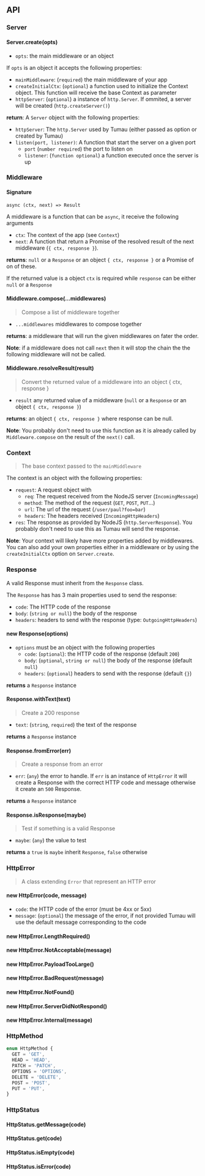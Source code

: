 ## API

### Server

#### Server.create(opts)

- `opts`: the main middleware or an object

If `opts` is an object it accepts the following properties:

- `mainMiddleware`: (`required`) the main middleware of your app
- `createInitialCtx`: (`optional`) a function used to initialize the Context object. This function will receive the base Context as parameter
- `httpServer`: (`optional`) a instance of `http.Server`. If ommited, a server will be created (`http.createServer()`)

**return**: A `Server` object with the following properties:

- `httpServer`: The `http.Server` used by Tumau (either passed as option or created by Tumau)
- `listen(port, listener)`: A function that start the server on a given port
  - `port` (`number required`) the port to listen on
  - `listener`: (`function optional`) a function executed once the server is up

### Middleware

#### Signature

`async (ctx, next) => Result`

A middleware is a function that can be `async`, it receive the following arguments

- `ctx`: The context of the app (see `Context`)
- `next`: A function that return a Promise of the resolved result of the next middleware (`{ ctx, response }`).

**returns**: `null` or a `Response` or an object `{ ctx, response }` or a Promise of on of these.

If the returned value is a object `ctx` is required while `response` can be either `null` or a `Response`

#### Middleware.compose(...middlewares)

> Compose a list of middleware together

- `...middlewares` middlewares to compose together

**returns**: a middleware that will run the given middlewares on fater the order.

**Note**: if a middleware does not call `next` then it will stop the chain the the following middleware will not be called.

#### Middleware.resolveResult(result)

> Convert the returned value of a middleware into an object { ctx, response }

- `result` any returned value of a middleware (`null` or a `Response` or an object `{ ctx, response }`)

**returns**: an object `{ ctx, response }` where response can be null.

**Note**: You probably don't need to use this function as it is already called by `Middleware.compose` on the result of the `next()` call.

### Context

> The base context passed to the `mainMiddleware`

The context is an object with the following properties:

- `request`: A request object with
  - `req`: The request received from the NodeJS server (`IncomingMessage`)
  - `method`: The method of the request (`GET`, `POST`, `PUT`...)
  - `url`: The url of the request (`/user/paul?foo=bar`)
  - `headers`: The headers received (`IncomingHttpHeaders`)
- `res`: The response as provided by NodeJS (`http.ServerResponse`). You probably don't need to use this as Tumau will send the response.

**Note**: Your context will likely have more properties added by middlewares. You can also add your own properties either in a middleware or by using the `createInitialCtx` option on `Server.create`.

### Response

A valid Response must inherit from the `Response` class.

The `Response` has has 3 main properties used to send the response:

- `code`: The HTTP code of the response
- `body`: (`string or null`) the body of the response
- `headers`: headers to send with the response (type: `OutgoingHttpHeaders`)

#### new Response(options)

- `options` must be an object with the following properties
  - `code`: (`optional`): the HTTP code of the response (default `200`)
  - `body`: (`optional`, `string or null`) the body of the response (default `null`)
  - `headers`: (`optional`) headers to send with the response (default `{}`)

**returns** a `Response` instance

#### Response.withText(text)

> Create a 200 response

- `text`: (`string`, `required`) the text of the response

**returns** a `Response` instance

#### Response.fromError(err)

> Create a response from an error

- `err`: (`any`) the error to handle. If `err` is an instance of `HttpError` it will create a Response with the correct HTTP code and message otherwise it create an `500` Response.

**returns** a `Response` instance

#### Response.isResponse(maybe)

> Test if something is a valid Response

- `maybe`: (`any`) the value to test

**returns** a `true` is `maybe` inherit `Response`, `false` otherwise

### HttpError

> A class extending `Error` that represent an HTTP error

#### new HttpError(code, message)

- `code`: the HTTP code of the error (must be 4xx or 5xx)
- `message`: (`optional`) the message of the error, if not provided Tumau will use the default message corresponding to the code

#### new HttpError.LengthRequired()

#### new HttpError.NotAcceptable(message)

#### new HttpError.PayloadTooLarge()

#### new HttpError.BadRequest(message)

#### new HttpError.NotFound()

#### new HttpError.ServerDidNotRespond()

#### new HttpError.Internal(message)

### HttpMethod

```ts
enum HttpMethod {
  GET = 'GET',
  HEAD = 'HEAD',
  PATCH = 'PATCH',
  OPTIONS = 'OPTIONS',
  DELETE = 'DELETE',
  POST = 'POST',
  PUT = 'PUT',
}
```

### HttpStatus

#### HttpStatus.getMessage(code)

#### HttpStatus.get(code)

#### HttpStatus.isEmpty(code)

#### HttpStatus.isError(code)
